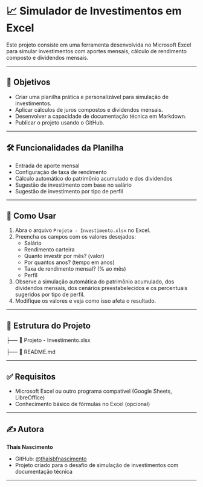 ﻿# 📈 Simulador de Investimentos em Excel

Este projeto consiste em uma ferramenta desenvolvida no Microsoft Excel para simular investimentos com aportes mensais, cálculo de rendimento composto e dividendos mensais.

---

## 🎯 Objetivos

- Criar uma planilha prática e personalizável para simulação de investimentos.
- Aplicar cálculos de juros compostos e dividendos mensais.
- Desenvolver a capacidade de documentação técnica em Markdown.
- Publicar o projeto usando o GitHub.

---

## 🛠️ Funcionalidades da Planilha

- Entrada de aporte mensal
- Configuração de taxa de rendimento
- Cálculo automático do patrimônio acumulado e dos dividendos
- Sugestão de investimento com base no salário 
- Sugestão de investimento por tipo de perfil

---

## 📝 Como Usar

1. Abra o arquivo `Projeto - Investimento.xlsx` no Excel.
2. Preencha os campos com os valores desejados:
   - Salário
   - Rendimento carteira
   - Quanto investir por mês? (valor)
   - Por quantos anos? (tempo em anos)
   - Taxa de rendimento mensal? (% ao mês)
   - Perfil
3. Observe a simulação automática do patrimônio acumulado, dos dividendos mensais, dos cenários preestabelecidos e os percentuais sugeridos por tipo de perfil.
4. Modifique os valores e veja como isso afeta o resultado.

---

## 📁 Estrutura do Projeto

├── 📄 Projeto - Investimento.xlsx

├── 📄 README.md

---

## ✅ Requisitos

- Microsoft Excel ou outro programa compatível (Google Sheets, LibreOffice)
- Conhecimento básico de fórmulas no Excel (opcional)

---

## ✍️ Autora

**Thaís Nascimento**
- GitHub: [@thaisbfnascimento](https://github.com/thaisbfnascimento)
- Projeto criado para o desafio de simulação de investimentos com documentação técnica

---
